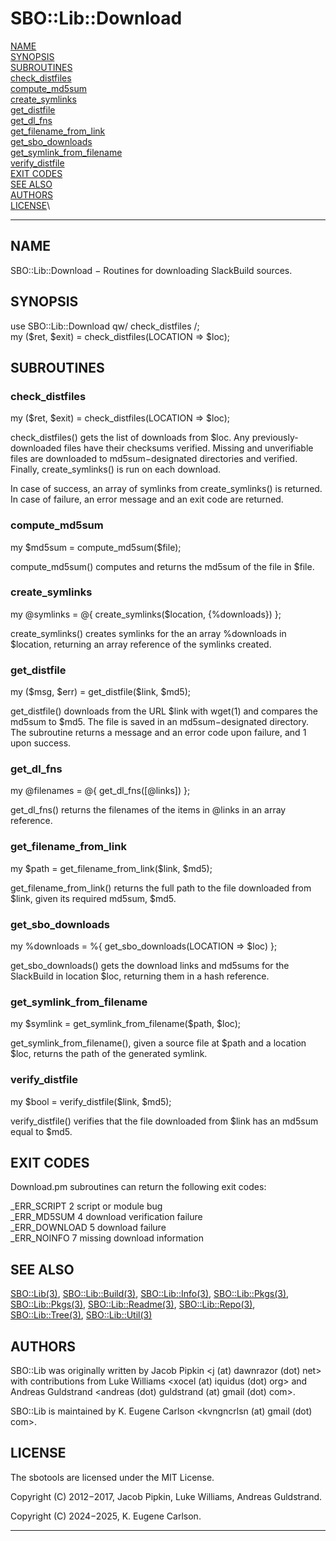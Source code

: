 # SBO::Lib::Download

[NAME](#name)\
[SYNOPSIS](#synopsis)\
[SUBROUTINES](#subroutines)\
[check_distfiles](#check_distfiles)\
[compute_md5sum](#compute_md5sum)\
[create_symlinks](#create_symlinks)\
[get_distfile](#get_distfile)\
[get_dl_fns](#get_dl_fns)\
[get_filename_from_link](#get_filename_from_link)\
[get_sbo_downloads](#get_sbo_downloads)\
[get_symlink_from_filename](#get_symlink_from_filename)\
[verify_distfile](#verify_distfile)\
[EXIT CODES](#exit-codes)\
[SEE ALSO](#see-also)\
[AUTHORS](#authors)\
[LICENSE](#LICENSE)\

------------------------------------------------------------------------

## NAME

SBO::Lib::Download − Routines for downloading SlackBuild sources.

## SYNOPSIS

use SBO::Lib::Download qw/ check_distfiles /;\
my (\$ret, \$exit) = check_distfiles(LOCATION =\> \$loc);

## SUBROUTINES

### check_distfiles

my (\$ret, \$exit) = check_distfiles(LOCATION =\> \$loc);

check_distfiles() gets the list of downloads from \$loc. Any
previously-downloaded files have their checksums verified. Missing and
unverifiable files are downloaded to md5sum−designated directories and
verified. Finally, create_symlinks() is run on each download.

In case of success, an array of symlinks from create_symlinks() is
returned. In case of failure, an error message and an exit code are
returned.

### compute_md5sum

my \$md5sum = compute_md5sum(\$file);

compute_md5sum() computes and returns the md5sum of the file in \$file.

### create_symlinks

my \@symlinks = \@{ create_symlinks(\$location, {%downloads}) };

create_symlinks() creates symlinks for the an array %downloads in
\$location, returning an array reference of the symlinks created.

### get_distfile

my (\$msg, \$err) = get_distfile(\$link, \$md5);

get_distfile() downloads from the URL \$link with wget(1) and compares
the md5sum to \$md5. The file is saved in an md5sum−designated
directory. The subroutine returns a message and an error code upon
failure, and 1 upon success.

### get_dl_fns

my \@filenames = \@{ get_dl_fns([@links]) };

get_dl_fns() returns the filenames of the items in \@links in an array
reference.

### get_filename_from_link

my \$path = get_filename_from_link(\$link, \$md5);

get_filename_from_link() returns the full path to the file downloaded
from \$link, given its required md5sum, \$md5.

### get_sbo_downloads

my %downloads = %{ get_sbo_downloads(LOCATION =\> \$loc) };

get_sbo_downloads() gets the download links and md5sums for the
SlackBuild in location \$loc, returning them in a hash reference.

### get_symlink_from_filename

my \$symlink = get_symlink_from_filename(\$path, \$loc);

get_symlink_from_filename(), given a source file at \$path and a
location \$loc, returns the path of the generated symlink.

### verify_distfile

my \$bool = verify_distfile(\$link, \$md5);

verify_distfile() verifies that the file downloaded from \$link has an
md5sum equal to \$md5.

## EXIT CODES

Download.pm subroutines can return the following exit codes:

\_ERR_SCRIPT 2 script or module bug\
\_ERR_MD5SUM 4 download verification failure\
\_ERR_DOWNLOAD 5 download failure\
\_ERR_NOINFO 7 missing download information

## SEE ALSO

[SBO::Lib(3)](SBO::Lib.3.md), [SBO::Lib::Build(3)](SBO::Lib::Build.3.md), [SBO::Lib::Info(3)](SBO::Lib::Info.3.md),
[SBO::Lib::Pkgs(3)](SBO::Lib::Pkgs.3.md), [SBO::Lib::Pkgs(3)](SBO::Lib::Pkgs.3.md), [SBO::Lib::Readme(3)](SBO::Lib::Readme.3.md),
[SBO::Lib::Repo(3)](SBO::Lib::Repo.3.md), [SBO::Lib::Tree(3)](SBO::Lib::Tree.3.md), [SBO::Lib::Util(3)](SBO::Lib::Util.3.md)

## AUTHORS

SBO::Lib was originally written by Jacob Pipkin \<j (at) dawnrazor (dot)
net\> with contributions from Luke Williams \<xocel (at) iquidus (dot)
org\> and Andreas Guldstrand \<andreas (dot) guldstrand (at) gmail (dot)
com\>.

SBO::Lib is maintained by K. Eugene Carlson \<kvngncrlsn (at) gmail
(dot) com\>.

## LICENSE

The sbotools are licensed under the MIT License.

Copyright (C) 2012−2017, Jacob Pipkin, Luke Williams, Andreas
Guldstrand.

Copyright (C) 2024−2025, K. Eugene Carlson.

------------------------------------------------------------------------
